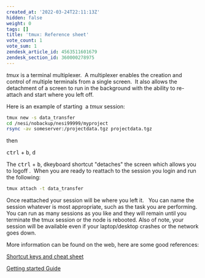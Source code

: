 ```yaml
---
created_at: '2022-03-24T22:11:13Z'
hidden: false
weight: 0
tags: []
title: 'tmux: Reference sheet'
vote_count: 1
vote_sum: 1
zendesk_article_id: 4563511601679
zendesk_section_id: 360000278975
---
```


*tmux* is a terminal multiplexer.  A multiplexer enables the creation
and control of multiple terminals from a single screen.  It also allows
the detachment of a screen to run in the background with the ability to
re-attach and start where you left off.

Here is an example of starting  a *tmux* session:

``` sh
tmux new -s data_transfer
cd /nesi/nobackup/nesi99999/myproject
rsync -av someserver:/projectdata.tgz projectdata.tgz
```

then

<kbd>ctrl</kbd> + <kbd>b</kbd>, <kbd>d</kbd>

The <kbd>ctrl</kbd> + <kbd>b</kbd>, <kbd>d</kbd>keyboard shortcut "detaches" the screen which
allows you to logoff .  When you are ready to reattach to the session
you login and run the following:

``` sh
tmux attach -t data_transfer
```

Once reattached your session will be where you left it.   You can name
the session whatever is most appropriate, such as the task you are
performing.  You can run as many sessions as you like and they will
remain until you terminate the tmux session or the node is rebooted.
Also of note, your session will be available even if your laptop/desktop
crashes or the network goes down.

More information can be found on the web, here are some good references:

[Shortcut keys and cheat sheet](https://tmuxcheatsheet.com)

[Getting started Guide](https://linuxize.com/post/getting-started-with-tmux/)
